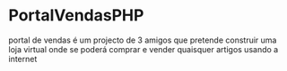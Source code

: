 # PortalVendasPHP
portal de vendas é um projecto de 3 amigos que pretende construir uma loja virtual onde se poderá comprar e vender quaisquer artigos usando a internet
